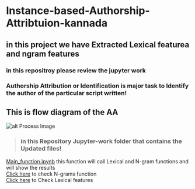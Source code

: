 # Instance-based-Authorship-Attribtuion-kannada
## in this project we have Extracted Lexical featurea and ngram features
### in this repositroy please review the jupyter work <br>







### Authorship Attribution or Identification is major task to Identify the author of the particular script written!
## This is flow diagram of the AA
![alt Process Image](https://github.com/Ravikumar-Pawar/Instance-based-Authorship-Attribtution-kannada/blob/main/Images/mfig002.jpg)

> ### in this Repository **Jupyter-work**  folder that contains the Updated files! <br>
[Main_function.ipynb](https://github.com/Ravikumar-Pawar/Instance-based-Authorship-Attribtuion-kannada/blob/main/Jupyter-work/Main_function.ipynb) this function will call Lexical and N-gram functions and will show the results <br>
[Click here](https://github.com/Ravikumar-Pawar/Instance-based-Authorship-Attribtuion-kannada/blob/main/Jupyter-work/N_gram_Final.ipynb) to check N-grams function <br>
[Click here](https://github.com/Ravikumar-Pawar/Instance-based-Authorship-Attribtution-kannada/blob/main/Jupyter-work/stylometric_Features.ipynb) to Check Lexical features 


